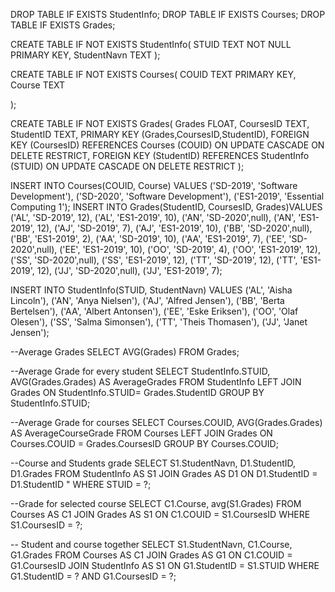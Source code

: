DROP TABLE IF EXISTS StudentInfo;
DROP TABLE IF EXISTS Courses;
DROP TABLE IF EXISTS Grades;

CREATE TABLE IF NOT EXISTS StudentInfo(
STUID TEXT NOT NULL PRIMARY KEY,
StudentNavn TEXT
);

CREATE TABLE IF NOT EXISTS Courses(
    COUID TEXT PRIMARY KEY,
    Course TEXT

);

CREATE TABLE IF NOT EXISTS Grades(
    Grades FLOAT,
    CoursesID TEXT,
    StudentID TEXT,
    PRIMARY KEY (Grades,CoursesID,StudentID),
    FOREIGN KEY (CoursesID) REFERENCES Courses (COUID)  ON UPDATE CASCADE ON DELETE RESTRICT,
    FOREIGN KEY (StudentID) REFERENCES StudentInfo (STUID)  ON UPDATE CASCADE ON DELETE RESTRICT
);

INSERT INTO Courses(COUID, Course) VALUES ('SD-2019', 'Software Development'),
                                        ('SD-2020', 'Software Development'),
                                         ('ES1-2019', 'Essential Computing 1');
INSERT INTO Grades(StudentID, CoursesID, Grades)VALUES ('AL', 'SD-2019',  12),
                                         ('AL', 'ES1-2019', 10),
                                         ('AN', 'SD-2020',null),
                                         ('AN', 'ES1-2019', 12),
                                         ('AJ', 'SD-2019',   7),
                                         ('AJ', 'ES1-2019', 10),
                                         ('BB', 'SD-2020',null),
                                         ('BB', 'ES1-2019',  2),
                                         ('AA', 'SD-2019',  10),
                                         ('AA', 'ES1-2019',  7),
                                         ('EE', 'SD-2020',null),
                                         ('EE', 'ES1-2019', 10),
                                         ('OO', 'SD-2019',   4),
                                         ('OO', 'ES1-2019', 12),
                                         ('SS', 'SD-2020',null),
                                         ('SS', 'ES1-2019', 12),
                                         ('TT', 'SD-2019',  12),
                                         ('TT', 'ES1-2019', 12),
                                         ('JJ', 'SD-2020',null),
                                         ('JJ', 'ES1-2019',  7);

INSERT INTO StudentInfo(STUID, StudentNavn) VALUES ('AL', 'Aisha Lincoln'),
                                                ('AN', 'Anya Nielsen'),
                                                ('AJ', 'Alfred Jensen'),
                                                ('BB', 'Berta Bertelsen'),
                                                ('AA', 'Albert Antonsen'),
                                                ('EE', 'Eske Eriksen'),
                                                ('OO', 'Olaf Olesen'),
                                                ('SS', 'Salma Simonsen'),
                                                ('TT', 'Theis Thomasen'),
                                                ('JJ', 'Janet Jensen');

--Average Grades
SELECT AVG(Grades)
FROM Grades;

--Average Grade for every student
SELECT StudentInfo.STUID, AVG(Grades.Grades) AS AverageGrades
FROM StudentInfo LEFT JOIN Grades ON StudentInfo.STUID= Grades.StudentID
GROUP BY StudentInfo.STUID;

--Average Grade for courses
SELECT Courses.COUID, AVG(Grades.Grades) AS AverageCourseGrade
FROM Courses LEFT JOIN Grades ON Courses.COUID = Grades.CoursesID
GROUP BY Courses.COUID;

--Course and Students grade
SELECT S1.StudentNavn, D1.StudentID, D1.Grades
FROM StudentInfo AS S1 JOIN Grades AS D1 ON D1.StudentID = D1.StudentID "
WHERE STUID = ?;

--Grade for selected course
SELECT  C1.Course, avg(S1.Grades)
FROM Courses AS C1 JOIN Grades AS S1 ON C1.COUID = S1.CoursesID
WHERE S1.CoursesID = ?;

-- Student and course together
SELECT S1.StudentNavn, C1.Course, G1.Grades
FROM Courses AS C1 JOIN Grades AS G1 ON C1.COUID = G1.CoursesID
JOIN StudentInfo AS S1 ON G1.StudentID = S1.STUID
WHERE G1.StudentID = ? AND G1.CoursesID = ?;
